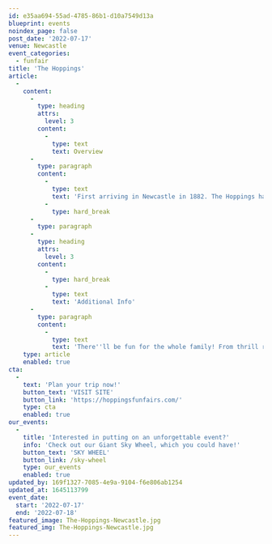```yaml
---
id: e35aa694-55ad-4785-86b1-d10a7549d13a
blueprint: events
noindex_page: false
post_date: '2022-07-17'
venue: Newcastle
event_categories:
  - funfair
title: 'The Hoppings'
article:
  -
    content:
      -
        type: heading
        attrs:
          level: 3
        content:
          -
            type: text
            text: Overview
      -
        type: paragraph
        content:
          -
            type: text
            text: 'First arriving in Newcastle in 1882. The Hoppings has become a North East must! New thrilling rides and attractions have been added throughout the years to make this event one to look out for!'
          -
            type: hard_break
      -
        type: paragraph
      -
        type: heading
        attrs:
          level: 3
        content:
          -
            type: hard_break
          -
            type: text
            text: 'Additional Info'
      -
        type: paragraph
        content:
          -
            type: text
            text: 'There''ll be fun for the whole family! From thrill rides for those adrenaline seekers to classics like carousels, come and join us for a great day out.'
    type: article
    enabled: true
cta:
  -
    text: 'Plan your trip now!'
    button_text: 'VISIT SITE'
    button_link: 'https://hoppingsfunfairs.com/'
    type: cta
    enabled: true
our_events:
  -
    title: 'Interested in putting on an unforgettable event?'
    info: 'Check out our Giant Sky Wheel, which you could have!'
    button_text: 'SKY WHEEL'
    button_link: /sky-wheel
    type: our_events
    enabled: true
updated_by: 169f1327-7085-4e9a-9104-f6e806ab1254
updated_at: 1645113799
event_date:
  start: '2022-07-17'
  end: '2022-07-18'
featured_image: The-Hoppings-Newcastle.jpg
featured_img: The-Hoppings-Newcastle.jpg
---
```

